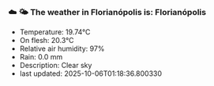 ### ☁️ 🌤️  The weather in Florianópolis is: Florianópolis

- Temperature: 19.74°C
- On flesh: 20.3°C
- Relative air humidity: 97%
- Rain: 0.0 mm
- Description: Clear sky
- last updated: 2025-10-06T01:18:36.800330
